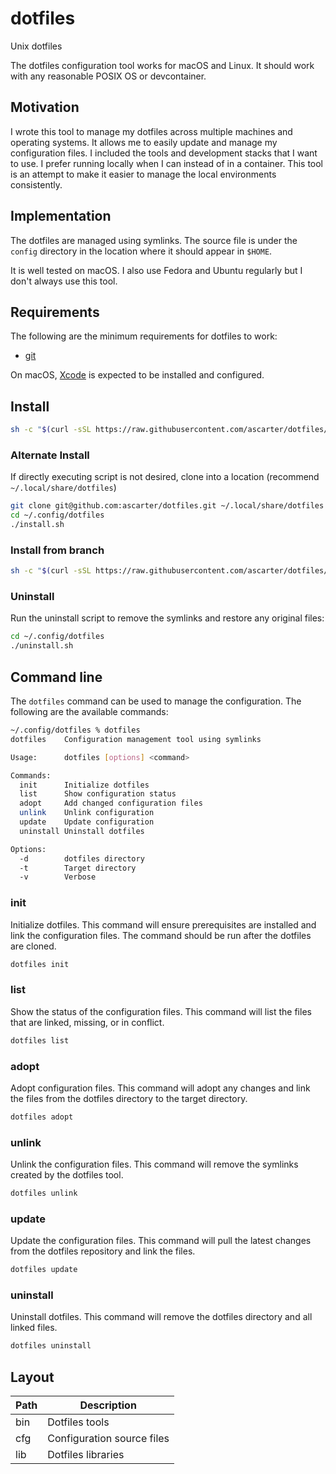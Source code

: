 # dotfiles
Unix dotfiles

The dotfiles configuration tool works for macOS and Linux.
It should work with any reasonable POSIX OS or devcontainer.

## Motivation

I wrote this tool to manage my dotfiles across multiple machines and operating systems.
It allows me to easily update and manage my configuration files.
I included the tools and development stacks that I want to use.
I prefer running locally when I can instead of in a container.
This tool is an attempt to make it easier to manage the local environments consistently.

## Implementation

The dotfiles are managed using symlinks. The source file is under the `config` directory in the location where it should appear in `$HOME`.

It is well tested on macOS. I also use Fedora and Ubuntu regularly but I don't always use this tool.

## Requirements

The following are the minimum requirements for dotfiles to work:

* [git](https://git-scm.com/download/linux)

On macOS, [Xcode](https://itunes.apple.com/us/app/xcode/id497799835?mt=12) is expected to be installed and configured.

## Install

```sh
sh -c "$(curl -sSL https://raw.githubusercontent.com/ascarter/dotfiles/main/install.sh)"
```

### Alternate Install

If directly executing script is not desired, clone into a location (recommend `~/.local/share/dotfiles`)

```sh
git clone git@github.com:ascarter/dotfiles.git ~/.local/share/dotfiles
cd ~/.config/dotfiles
./install.sh
```

### Install from branch

```sh
sh -c "$(curl -sSL https://raw.githubusercontent.com/ascarter/dotfiles/main/install.sh)" -s -- -b <branch>
```

### Uninstall

Run the uninstall script to remove the symlinks and restore any original files:

```sh
cd ~/.config/dotfiles
./uninstall.sh
```

## Command line

The `dotfiles` command can be used to manage the configuration. The following are the available commands:

```sh
~/.config/dotfiles % dotfiles
dotfiles  	Configuration management tool using symlinks

Usage:    	dotfiles [options] <command>

Commands:
  init    	Initialize dotfiles
  list    	Show configuration status
  adopt   	Add changed configuration files
  unlink  	Unlink configuration
  update  	Update configuration
  uninstall Uninstall dotfiles

Options:
  -d      	dotfiles directory
  -t      	Target directory
  -v      	Verbose
```

### init

Initialize dotfiles. This command will ensure prerequisites are installed and link the configuration files. The command should be run after the dotfiles are cloned.

```sh
dotfiles init
```

### list

Show the status of the configuration files. This command will list the files that are linked, missing, or in conflict.

```sh
dotfiles list
```

### adopt

Adopt configuration files. This command will adopt any changes and link the files from the dotfiles directory to the target directory.

```sh
dotfiles adopt
```

### unlink

Unlink the configuration files. This command will remove the symlinks created by the dotfiles tool.

```sh
dotfiles unlink
```

### update

Update the configuration files. This command will pull the latest changes from the dotfiles repository and link the files.

```sh
dotfiles update
```

### uninstall

Uninstall dotfiles. This command will remove the dotfiles directory and all linked files.

```sh
dotfiles uninstall
```

## Layout

| Path     | Description                  |
|----------|------------------------------|
| bin      | Dotfiles tools               |
| cfg     | Configuration source files   |
| lib      | Dotfiles libraries           |
